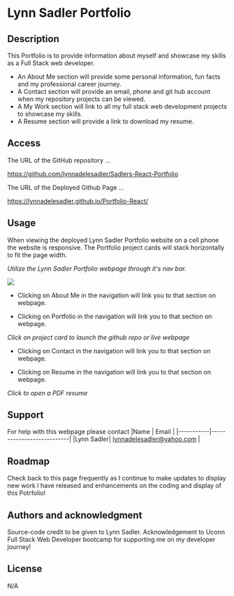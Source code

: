 # Lynn Sadler Portfolio

## Description

This Portfolio is to provide information about myself and showcase my skills as a Full Stack web developer.
* An About Me section will provide some personal information, fun facts and my professional career journey. 
* A Contact section will provide an email, phone and git hub account when my repository projects can be viewed. 
* A My Work section will link to all my full stack web development projects to showcase my skills. 
* A Resume section will provide a link to download my resume. 

## Access

The URL of the GitHub repository ...

https://github.com/lynnadelesadler/Sadlers-React-Portfolio

The URL of the Deployed Github Page  ...

https://lynnadelesadler.github.io/Portfolio-React/

 
## Usage
When viewing the deployed Lynn Sadler Portfolio website on a cell phone the website is responsive. The Portfolio project cards will stack horizontally to fit the page width.
<!-- This text is Italics -->
*Utilize the Lynn Sadler Portfolio webpage through it's nav bar.*

<img src="./Images/navbar.png">

<!-- Provide the navigation links in list format -->
* Clicking on About Me in the navigation will link you to that section on webpage.


*  Clicking on Portfolio in the navigation will link you to that section on webpage.

 *Click on project card to launch the github repo or live webpage*


*  Clicking on Contact in the navigation will link you to that section on webpage.


*  Clicking on Resume in the navigation will link you to that section on webpage.

*Click to open a PDF resume*


 
## Support
For help with this webpage please contact 
|Name       | Email                     |
|-----------|---------------------------|
|Lynn Sadler| lynnadelesadler@yahoo.com |

## Roadmap
Check back to this page frequently as I continue to make updates to display new work I have released and enhancements on the coding and display of this Potrfolio!

## Authors and acknowledgment

Source-code credit to be given to Lynn Sadler. Acknowledgement to Uconn Full Stack Web Developer bootcamp for supporting me on my developer journey!



## License
N/A